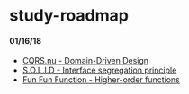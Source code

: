 # study-roadmap

#### 01/16/18

* [CQRS.nu - Domain-Driven Design](http://cqrs.nu/Faq)
* [S.O.L.I.D - Interface segregation principle](https://medium.com/@cramirez92/s-o-l-i-d-the-first-5-priciples-of-object-oriented-design-with-javascript-790f6ac9b9fa)
* [Fun Fun Function - Higher-order functions](https://www.youtube.com/watch?v=BMUiFMZr7vk)
